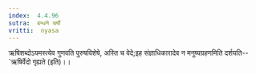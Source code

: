 ```yaml
---
index:  4.4.96
sutra:  बन्धने चर्षौ
vritti:  nyasa
---
```


ऋषिशब्दोऽयमस्त्येव गुणवति पुरुषविशेषे, अस्ति च वेदे;इह संज्ञाधिकारादेव न मनुष्यग्रहणमिति दर्शयति-- `ऋषिर्वेदो गृह्यते (इति)।।

